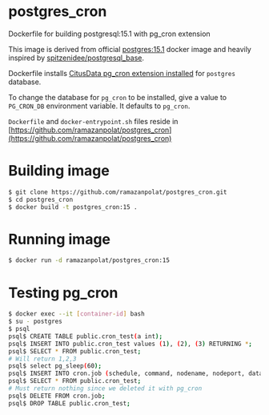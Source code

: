 # postgres_cron
Dockerfile for building postgresql:15.1 with pg_cron extension

This image is derived from official [postgres:15.1](https://hub.docker.com/_/postgres) docker image and heavily inspired by [spitzenidee/postgresql_base](https://github.com/spitzenidee/postgresql_base).

Dockerfile installs [CitusData pg_cron extension installed](https://github.com/citusdata/pg_cron) for `postgres` database.

To change the database for `pg_cron` to be installed, give a value to `PG_CRON_DB` environment variable. It defaults to `pg_cron`.

`Dockerfile` and `docker-entrypoint.sh` files reside in [https://github.com/ramazanpolat/postgres_cron](https://github.com/ramazanpolat/postgres_cron)


# Building image

```sh
$ git clone https://github.com/ramazanpolat/postgres_cron.git
$ cd postgres_cron
$ docker build -t postgres_cron:15 .
```

# Running image

```sh
$ docker run -d ramazanpolat/postgres_cron:15
```

# Testing pg_cron

```sh
$ docker exec --it [container-id] bash
$ su - postgres
$ psql
psql$ CREATE TABLE public.cron_test(a int);
psql$ INSERT INTO public.cron_test values (1), (2), (3) RETURNING *;
psql$ SELECT * FROM public.cron_test;
# Will return 1,2,3
psql$ select pg_sleep(60);
psql$ INSERT INTO cron.job (schedule, command, nodename, nodeport, database, username) VALUES ('* * * * *', $$DELETE FROM public.cron_test;$$, '', 5432, 'postgres', 'postgres') RETURNING jobid;
psql$ SELECT * FROM public.cron_test;
# Must return nothing since we deleted it with pg_cron
psql$ DELETE FROM cron.job;
psql$ DROP TABLE public.cron_test;
```
